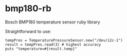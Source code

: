 # bmp180-rb
Bosch BMP180 temperature sensor ruby library

Straightforward to use:

```
tempPres = TemperaturePressureSensor.new("/dev/i2c-1")
result = tempPres.read(3) # highest accuracy
puts "temperature=#{result.temp}"
```